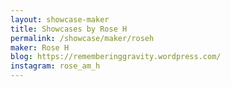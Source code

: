 ```yaml
---
layout: showcase-maker
title: Showcases by Rose H
permalink: /showcase/maker/roseh
maker: Rose H
blog: https://rememberinggravity.wordpress.com/
instagram: rose_am_h
---
```

